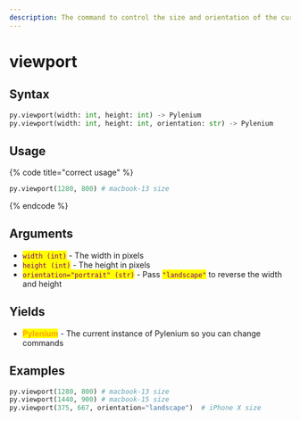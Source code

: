 ```yaml
---
description: The command to control the size and orientation of the current browser window.
---
```


# viewport

## Syntax

```python
py.viewport(width: int, height: int) -> Pylenium
py.viewport(width: int, height: int, orientation: str) -> Pylenium
```

## Usage

{% code title="correct usage" %}
```python
py.viewport(1280, 800) # macbook-13 size
```
{% endcode %}

## Arguments

* <mark style="color:purple;">`width (int)`</mark> - The width in pixels
* <mark style="color:purple;">`height (int)`</mark> - The height in pixels
* <mark style="color:purple;">`orientation="portrait" (str)`</mark> - Pass <mark style="color:purple;">`"landscape"`</mark> to reverse the width and height

## Yields

* <mark style="color:orange;">**Pylenium**</mark> - The current instance of Pylenium so you can change commands

## Examples

```python
py.viewport(1280, 800) # macbook-13 size
py.viewport(1440, 900) # macbook-15 size
py.viewport(375, 667, orientation="landscape")  # iPhone X size
```
